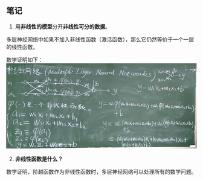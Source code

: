 
## 笔记
1. 用**非线性的模型**分开**非线性可分的数据**。

多层神经网络中如果不加入非线性函数（激活函数），那么它仍然等价于一个一层的线性函数。

数学证明如下：
![](assets/Pasted%20image%2020211202184716.png)

2. **非线性函数是什么？**

数学证明，阶越函数作为非线性函数时，多层神经网络可以处理所有的数学问题。


